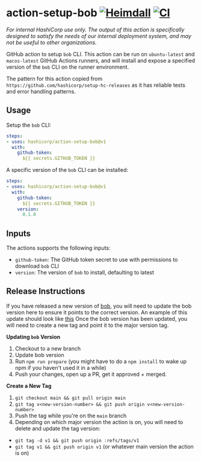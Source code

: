 # action-setup-bob [![Heimdall](https://heimdall.hashicorp.services/api/v1/assets/action-setup-bob/badge.svg?key=53a349ec7ff1ff896dfb0889f8410527df8156e287294445dcc504e1c55e88bb)](https://heimdall.hashicorp.services/site/assets/action-setup-bob) [![CI](https://github.com/hashicorp/action-setup-bob/actions/workflows/ci.yml/badge.svg)](https://github.com/hashicorp/action-setup-bob/actions/workflows/ci.yml)

_For internal HashiCorp use only. The output of this action is specifically
designed to satisfy the needs of our internal deployment system, and may not be
useful to other organizations._

GitHub action to setup `bob` CLI. This action can be run on `ubuntu-latest` and `macos-latest` GitHub Actions runners, and will install and expose a specified version of the `bob` CLI on the runner environment.

The pattern for this action copied from `https://github.com/hashicorp/setup-hc-releases` as it has reliable tests and error handling patterns.

## Usage

Setup the `bob` CLI:

```yaml
steps:
- uses: hashicorp/action-setup-bob@v1
  with:
    github-token:
      ${{ secrets.GITHUB_TOKEN }}
```

A specific version of the `bob` CLI can be installed:

```yaml
steps:
- uses: hashicorp/action-setup-bob@v1
  with:
    github-token:
      ${{ secrets.GITHUB_TOKEN }}
    version:
      0.1.0
```

## Inputs
The actions supports the following inputs:

- `github-token`: The GitHub token secret to use with permissions to download `bob` CLI
- `version`: The version of `bob` to install, defaulting to latest

## Release Instructions

If you have released a new version of [bob](https://github.com/hashicorp/bob), you will need to update the bob version here to ensure it points to the correct version. An example of this update should look like [this](https://github.com/hashicorp/action-setup-bob/pull/4/files) Once the bob version has been updated, you will need to create a new tag and point it to the major version tag. 

**Updating `bob` Version** 
1. Checkout to a new branch
2. Update bob version
3. Run `npm run prepare` (you might have to do a `npm install` to wake up npm if you haven't used it in a while)
4. Push your changes, open up a PR, get it approved + merged.

**Create a New Tag**
1. `git checkout main && git pull origin main`
2. `git tag v<new-version-number> && git push origin v<new-version-number>`
3. Push the tag while you're on the `main` branch
4. Depending on which major version the action is on, you will need to delete and update the tag version: 
  - `git tag -d v1 && git push origin :refs/tags/v1`
  - `git tag v1 && git push origin v1` (or whatever main version the action is on)
